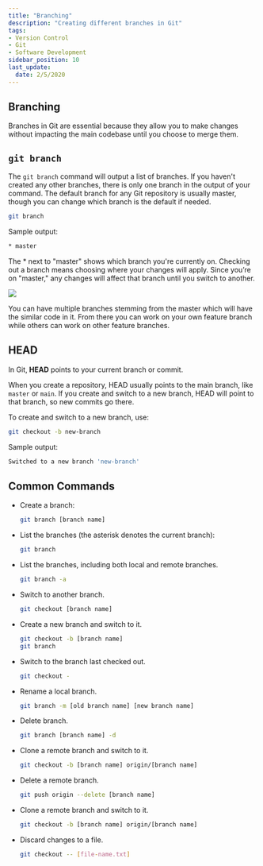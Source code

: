 ```yaml
---
title: "Branching"
description: "Creating different branches in Git"
tags: 
- Version Control
- Git
- Software Development
sidebar_position: 10
last_update:
  date: 2/5/2020
---
```



## Branching

Branches in Git are essential because they allow you to make changes without impacting the main codebase until you choose to merge them.

## `git branch`

The `git branch` command will output a list of branches. If you haven't created any other branches, there is only one branch in the output of your command. The default branch for any Git repository is usually master, though you can change which branch is the default if needed.

```bash
git branch
```

Sample output:

```bash
* master
```

The * next to "master" shows which branch you're currently on. Checking out a branch means choosing where your changes will apply. Since you’re on "master," any changes will affect that branch until you switch to another.

<div style={{textAlign: 'center'}}>

![](/img/docs/git-branching.png)

</div>


You can have multiple branches stemming from the master which will have the similar code in it. From there you can work on your own feature branch while others can work on other feature branches. 



## HEAD

In Git, **HEAD** points to your current branch or commit.

When you create a repository, HEAD usually points to the main branch, like `master` or `main`. If you create and switch to a new branch, HEAD will point to that branch, so new commits go there.

To create and switch to a new branch, use:

```bash
git checkout -b new-branch
```

Sample output:

```bash
Switched to a new branch 'new-branch'
```



## Common Commands 

- Create a branch:

    ```bash
    git branch [branch name]
    ```

- List the branches (the asterisk denotes the current branch):

    ```bash
    git branch
    ```

- List the branches, including both local and remote branches.

    ```bash
    git branch -a
    ``` 

- Switch to another branch.

    ```bash
    git checkout [branch name]
    ```

- Create a new branch and switch to it.
    ```bash
    git checkout -b [branch name]	
    git branch
    ```

- Switch to the branch last checked out.

    ```bash
    git checkout -	
    ```

- Rename a local branch.

    ```bash
    git branch -m [old branch name] [new branch name]	
    ```

- Delete  branch.

    ```bash
    git branch [branch name] -d
    ```

- Clone a remote branch and switch to it.

    ```bash
    git checkout -b [branch name] origin/[branch name]	
    ```

- Delete a remote branch.

    ```bash
    git push origin --delete [branch name]	
    ```

- Clone a remote branch and switch to it.

    ```bash
    git checkout -b [branch name] origin/[branch name]	
    ```

- Discard changes to a file.

    ```bash
    git checkout -- [file-name.txt]	
    ```


